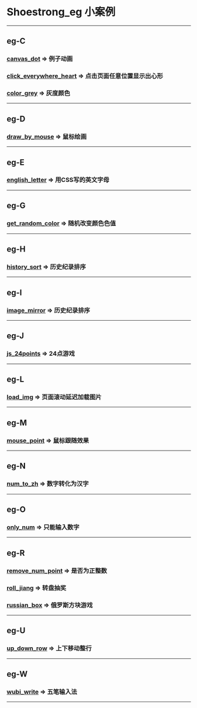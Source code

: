 # Shoestrong_eg 小案例

***

## eg-C
### [canvas_dot](http://eg.shoestrong.cc/eg/canvas_dot/) => 例子动画
### [click_everywhere_heart](http://eg.shoestrong.cc/eg/click_everywhere_heart/) => 点击页面任意位置显示出心形
### [color_grey](http://eg.shoestrong.cc/eg/color_grey/) => 灰度颜色

***

## eg-D
### [draw_by_mouse](http://eg.shoestrong.cc/eg/draw_by_mouse/) => 鼠标绘画

***

## eg-E
### [english_letter](http://eg.shoestrong.cc/eg/english_letter/) => 用CSS写的英文字母

***

## eg-G
### [get_random_color](http://eg.shoestrong.cc/eg/get_random_color/) => 随机改变颜色色值

***

## eg-H
### [history_sort](http://eg.shoestrong.cc/eg/history_sort/) => 历史纪录排序

***

## eg-I
### [image_mirror](http://eg.shoestrong.cc/eg/image_mirror/) => 历史纪录排序

***

## eg-J
### [js_24points](http://eg.shoestrong.cc/eg/js_24points/) => 24点游戏

***

## eg-L
### [load_img](http://eg.shoestrong.cc/eg/load_img/) => 页面滚动延迟加载图片

***

## eg-M
### [mouse_point](http://eg.shoestrong.cc/eg/mouse_point/) => 鼠标跟随效果

***

## eg-N
### [num_to_zh](http://eg.shoestrong.cc/eg/num_to_zh/) => 数字转化为汉字

***

## eg-O
### [only_num](http://eg.shoestrong.cc/eg/only_num/) => 只能输入数字

***

## eg-R
### [remove_num_point](http://eg.shoestrong.cc/eg/remove_num_point/) => 是否为正整数
### [roll_jiang](http://eg.shoestrong.cc/eg/roll_jiang/) => 转盘抽奖
### [russian_box](http://eg.shoestrong.cc/eg/russian_box/) => 俄罗斯方块游戏

***

## eg-U
### [up_down_row](http://eg.shoestrong.cc/test/up_down_row) => 上下移动整行

***

## eg-W
### [wubi_write](http://eg.shoestrong.cc/eg/wubi_write/) => 五笔输入法

***

